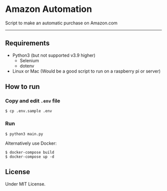# Amazon Automation

Script to make an automatic purchase on Amazon.com

---

## Requirements

- Python3 (but not supported v3.9 higher)
  - Selenium
  - dotenv
- Linux or Mac (Would be a good script to run on a raspberry pi or server)

## How to run

### Copy and edit `.env` file

```
$ cp .env.sample .env
```

### Run

```
$ python3 main.py
```

Alternatively use Docker:

```
$ docker-compose build
$ docker-compose up -d
```

## License

Under MIT License.
